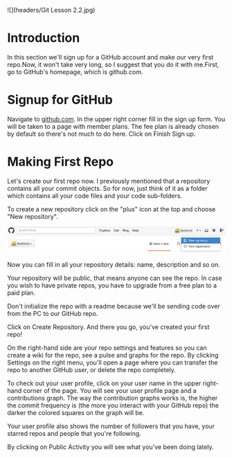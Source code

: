 ![](headers/Git Lesson 2.2.jpg)

# Introduction

In this section we'll sign up for a GitHub account and make our very first repo.Now, it won't take very long, so I suggest that you do it with me.First, go to GitHub's homepage, which is github.com.

# Signup for GitHub

Navigate to [github.com](http://github.com). In the upper right corner fill in the sign up form. You will be taken to a page with member plans. The fee plan is already chosen by default so there's not much to do here. Click on Finish Sign up.

# Making First Repo

Let's create our first repo now. I previously mentioned that a repository contains all your commit objects. So for now, just think of it as a folder which contains all your code files and your code sub-folders.

To create a new repository click on the "plus" icon at the top and choose "New repository".

![](img/2-2_new.png)

Now you can fill in all your repository details: name, description and so on.

Your repository will be public, that means anyone can see the repo. In case you wish to have private repos, you have to upgrade from a free plan to a paid plan.

Don't initialize the repo with a readme because we'll be sending code over from the PC to our GitHub repo.

Click on Create Repository. And there you go, you've created your first repo!

On the right-hand side are your repo settings and features so you can create a wiki for the repo, see a pulse and graphs for the repo. By clicking Settings on the right menu, you'll open a page where you can transfer the repo to another GitHub user, or delete the repo completely.

To check out your user profile, click on your user name in the upper right-hand corner of the page. You will see your user profile page and a contributions graph. The way the contribution graphs works is, the higher the commit frequency is (the more you interact with your GitHub repo) the darker the colored squares on the graph will be.

Your user profile also shows the number of followers that you have, your starred repos and people that you're following.

By clicking on Public Activity you will see what you've been doing lately.
